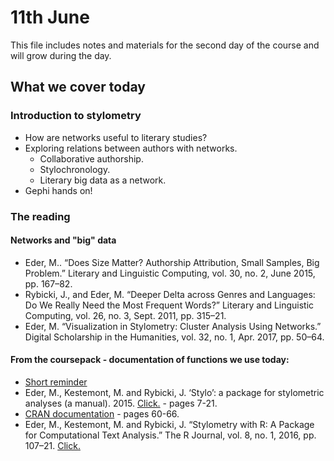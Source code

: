 # 11th June
This file includes notes and materials for the second day of the course and will grow during the day.
## What we cover today
  
### Introduction to stylometry
* How are networks useful to literary studies?
* Exploring relations between authors with networks.
  * Collaborative authorship.
  * Stylochronology.
  * Literary big data as a network.  
* Gephi hands on!
  
### The reading
#### Networks and "big" data
* Eder, M.. “Does Size Matter? Authorship Attribution, Small Samples, Big Problem.” Literary and Linguistic Computing, vol. 30, no. 2, June 2015, pp. 167–82.  
* Rybicki, J., and Eder, M. “Deeper Delta across Genres and Languages: Do We Really Need the Most Frequent Words?” Literary and Linguistic Computing, vol. 26, no. 3, Sept. 2011, pp. 315–21.  
* Eder, M. “Visualization in Stylometry: Cluster Analysis Using Networks.” Digital Scholarship in the Humanities, vol. 32, no. 1, Apr. 2017, pp. 50–64.  

#### From the coursepack - documentation of functions we use today:
* [Short reminder](https://computationalstylistics.github.io/stylo_nutshell/#running-stylo)
* Eder, M., Kestemont, M. and Rybicki, J. ‘Stylo’: a package for stylometric analyses (a manual). 2015. [Click.](https://sites.google.com/site/computationalstylistics/stylo/stylo_howto.pdf?attredirects=1) - pages 7-21.
* [CRAN documentation](https://cran.r-project.org/web/packages/stylo/stylo.pdf) - pages 60-66.
* Eder, M., Kestemont, M. and Rybicki, J. “Stylometry with R: A Package for Computational Text Analysis.” The R Journal, vol. 8, no. 1, 2016, pp. 107–21. [Click.](https://journal.r-project.org/archive/2016/RJ-2016-007/RJ-2016-007.pdf) 

